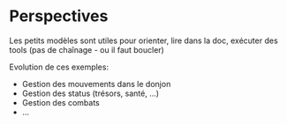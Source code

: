 # Perspectives

Les petits modèles sont utiles pour orienter, lire dans la doc, exécuter des tools (pas de chaînage - ou il faut boucler)

Evolution de ces exemples:
- Gestion des mouvements dans le donjon
- Gestion des status (trésors, santé, ...)
- Gestion des combats
- ...